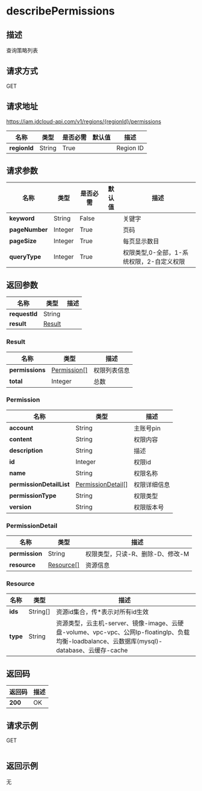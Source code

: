 # describePermissions


## 描述
查询策略列表

## 请求方式
GET

## 请求地址
https://iam.jdcloud-api.com/v1/regions/{regionId}/permissions

|名称|类型|是否必需|默认值|描述|
|---|---|---|---|---|
|**regionId**|String|True||Region ID|

## 请求参数
|名称|类型|是否必需|默认值|描述|
|---|---|---|---|---|
|**keyword**|String|False||关键字|
|**pageNumber**|Integer|True||页码|
|**pageSize**|Integer|True||每页显示数目|
|**queryType**|Integer|True||权限类型,0-全部，1-系统权限，2-自定义权限|


## 返回参数
|名称|类型|描述|
|---|---|---|
|**requestId**|String||
|**result**|[Result](##Result)||


### <a name="Result">Result</a>
|名称|类型|描述|
|---|---|---|
|**permissions**|[Permission[]](##Permission)|权限列表信息|
|**total**|Integer|总数|
### <a name="Permission">Permission</a>
|名称|类型|描述|
|---|---|---|
|**account**|String|主账号pin|
|**content**|String|权限内容|
|**description**|String|描述|
|**id**|Integer|权限id|
|**name**|String|权限名称|
|**permissionDetailList**|[PermissionDetail[]](##PermissionDetail)|权限详细信息|
|**permissionType**|String|权限类型|
|**version**|String|权限版本号|
### <a name="PermissionDetail">PermissionDetail</a>
|名称|类型|描述|
|---|---|---|
|**permission**|String|权限类型，只读-R、删除-D、修改-M|
|**resource**|[Resource[]](##Resource)|资源信息|
### <a name="Resource">Resource</a>
|名称|类型|描述|
|---|---|---|
|**ids**|String[]|资源id集合，传*表示对所有id生效|
|**type**|String|资源类型，云主机-server、镜像-image、云硬盘-volume、vpc-vpc、公网Ip-floatingIp、负载均衡-loadbalance、云数据库(mysql)-database、云缓存-cache|

## 返回码
|返回码|描述|
|---|---|
|**200**|OK|

## 请求示例
GET
```

```

## 返回示例
无
